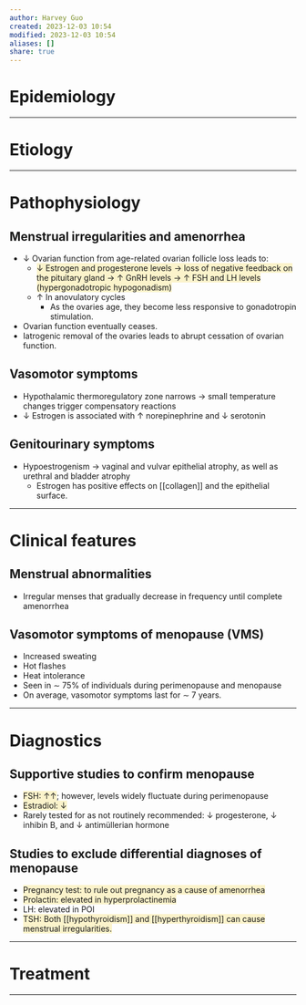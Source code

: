 ```yaml
---
author: Harvey Guo
created: 2023-12-03 10:54
modified: 2023-12-03 10:54
aliases: []
share: true
---
```

# Epidemiology


---
# Etiology


---
# Pathophysiology
## Menstrual irregularities and amenorrhea
- ↓ Ovarian function from age-related ovarian follicle loss leads to:
	- <span style="background:rgba(240, 200, 0, 0.2)">↓ Estrogen and progesterone levels → loss of negative feedback on the pituitary gland → ↑ GnRH levels → ↑ FSH and LH levels (hypergonadotropic hypogonadism)</span>
	- ↑ In anovulatory cycles 
		- As the ovaries age, they become less responsive to gonadotropin stimulation.
- Ovarian function eventually ceases.
- Iatrogenic removal of the ovaries leads to abrupt cessation of ovarian function.
## Vasomotor symptoms
- Hypothalamic thermoregulatory zone narrows → small temperature changes trigger compensatory reactions
- ↓ Estrogen is associated with ↑ norepinephrine and ↓ serotonin
## Genitourinary symptoms
- Hypoestrogenism → vaginal and vulvar epithelial atrophy, as well as urethral and bladder atrophy
	- Estrogen has positive effects on [[collagen]] and the epithelial surface.

---
# Clinical features
## Menstrual abnormalities
- Irregular menses that gradually decrease in frequency until complete amenorrhea
## Vasomotor symptoms of menopause (VMS)
- Increased sweating
- Hot flashes
- Heat intolerance
- Seen in ∼ 75% of individuals during perimenopause and menopause
- On average, vasomotor symptoms last for ∼ 7 years.

---
# Diagnostics
## Supportive studies to confirm menopause
- <span style="background:rgba(240, 200, 0, 0.2)">FSH: ↑↑</span>; however, levels widely fluctuate during perimenopause
- <span style="background:rgba(240, 200, 0, 0.2)">Estradiol: ↓ </span>
- Rarely tested for as not routinely recommended: ↓ progesterone, ↓ inhibin B, and ↓ antimüllerian hormone
## Studies to exclude differential diagnoses of menopause
- <span style="background:rgba(240, 200, 0, 0.2)">Pregnancy test: to rule out pregnancy as a cause of amenorrhea</span>
- <span style="background:rgba(240, 200, 0, 0.2)">Prolactin: elevated in hyperprolactinemia</span>
- LH: elevated in POI
- <span style="background:rgba(240, 200, 0, 0.2)">TSH: Both [[hypothyroidism]] and [[hyperthyroidism]] can cause menstrual irregularities.</span>

---
# Treatment


---
